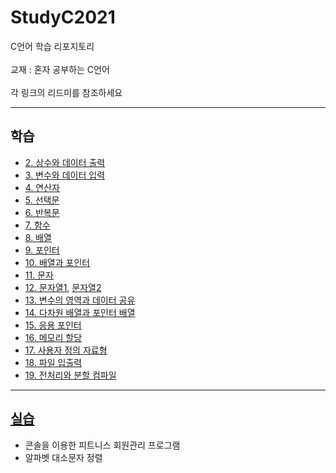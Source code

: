 # StudyC2021

C언어 학습 리포지토리 <br><br>
교재 : 혼자 공부하는 C언어 <br><br>
각 링크의 리드미를 참조하세요 <br>

--------------------------------------------------

## 학습
- [2. 상수와 데이터 출력](https://github.com/SeoDongWoo1216/StudyC2021/tree/main/210427_Chapter2)
- [3. 변수와 데이터 입력](https://github.com/SeoDongWoo1216/StudyC2021/tree/main/210427_Chapter3)
- [4. 연산자](https://github.com/SeoDongWoo1216/StudyC2021/tree/main/210428_Chapter4)
- [5. 선택문](https://github.com/SeoDongWoo1216/StudyC2021/tree/main/210428_Chapter5)
- [6. 반복문](https://github.com/SeoDongWoo1216/StudyC2021/tree/main/210428_Chapter6)
- [7. 함수](https://github.com/SeoDongWoo1216/StudyC2021/tree/main/210429_Chapter7)
- [8. 배열](https://github.com/SeoDongWoo1216/StudyC2021/tree/main/210429_Chapter8)
- [9. 포인터](https://github.com/SeoDongWoo1216/StudyC2021/tree/main/210430_Chapter9)
- [10. 배열과 포인터](https://github.com/SeoDongWoo1216/StudyC2021/tree/main/210403_Chapter10)
- [11. 문자](https://github.com/SeoDongWoo1216/StudyC2021/tree/main/210503_Chapter11)
- [12. 문자열1](https://github.com/SeoDongWoo1216/StudyC2021/tree/main/210503_Chapter12), [문자열2](https://github.com/SeoDongWoo1216/StudyC2021/tree/main/210504_Chapter12_2)
- [13. 변수의 영역과 데이터 공유](https://github.com/SeoDongWoo1216/StudyC2021/tree/main/210504_Chapter13)
- [14. 다차원 배열과 포인터 배열](https://github.com/SeoDongWoo1216/StudyC2021/tree/main/210504_Chapter14)
- [15. 응용 포인터](https://github.com/SeoDongWoo1216/StudyC2021/tree/main/210506_Chapter15)
- [16. 메모리 할당](https://github.com/SeoDongWoo1216/StudyC2021/tree/main/210506_Chapter16)
- [17. 사용자 정의 자료형](https://github.com/SeoDongWoo1216/StudyC2021/tree/main/210507_Chapter17)
- [18. 파일 입출력](https://github.com/SeoDongWoo1216/StudyC2021/tree/main/210511_Chapter18)
- [19. 전처리와 분할 컴파일](https://github.com/SeoDongWoo1216/StudyC2021/tree/main/210511_Chapter19)

--------------
## [실습](https://github.com/SeoDongWoo1216/StudyC2021/tree/main/IoT_Test)
- 콘솔을 이용한 피트니스 회원관리 프로그램
- 알파벳 대소문자 정렬
